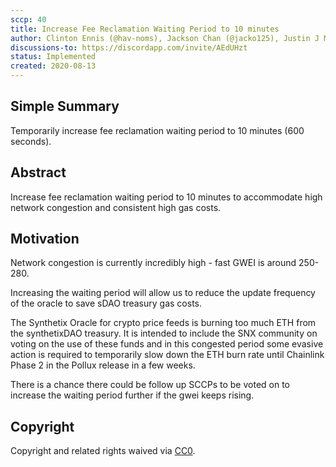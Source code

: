 ```yaml
---
sccp: 40
title: Increase Fee Reclamation Waiting Period to 10 minutes
author: Clinton Ennis (@hav-noms), Jackson Chan (@jacko125), Justin J Moses (@justinjmoses), Kain Warwick (@kaiynne)
discussions-to: https://discordapp.com/invite/AEdUHzt
status: Implemented
created: 2020-08-13
---
```


<!--You can leave these HTML comments in your merged SCCP and delete the visible duplicate text guides, they will not appear and may be helpful to refer to if you edit it again. This is the suggested template for new SCCPs. Note that an SCCP number will be assigned by an editor. When opening a pull request to submit your SCCP, please use an abbreviated title in the filename, `sccp-draft_title_abbrev.md`. The title should be 44 characters or less.-->

## Simple Summary

<!--"If you can't explain it simply, you don't understand it well enough." Provide a simplified and layman-accessible explanation of the SCCP.-->

Temporarily increase fee reclamation waiting period to 10 minutes (600 seconds).

## Abstract

<!--A short (~200 word) description of the variable change proposed.-->

Increase fee reclamation waiting period to 10 minutes to accommodate high network congestion and consistent high gas costs.

## Motivation

<!--The motivation is critical for SCCPs that want to update variables within Synthetix. It should clearly explain why the existing variable is not incentive aligned. SCCP submissions without sufficient motivation may be rejected outright.-->

Network congestion is currently incredibly high - fast GWEI is around 250-280. 

Increasing the waiting period will allow us to reduce the update frequency of the oracle to save sDAO treasury gas costs.

The Synthetix Oracle for crypto price feeds is burning too much ETH from the synthetixDAO treasury. It is intended to include the SNX community on voting on the use of these funds and in this congested period some evasive action is required to temporarily slow down the ETH burn rate until Chainlink Phase 2 in the Pollux release in a few weeks.

There is a chance there could be follow up SCCPs to be voted on to increase the waiting period further if the gwei keeps rising. 

## Copyright

Copyright and related rights waived via [CC0](https://creativecommons.org/publicdomain/zero/1.0/).
